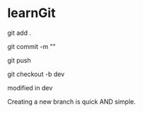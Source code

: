 # learnGit

git add .

git commit -m ""

git push

git checkout -b dev

modified in dev

Creating a new branch is quick AND simple.
